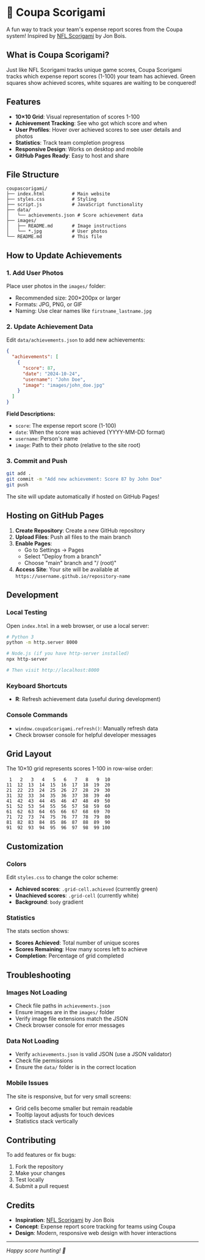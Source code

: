 # 🧾 Coupa Scorigami

A fun way to track your team's expense report scores from the Coupa system! Inspired by [NFL Scorigami](https://nflscorigami.com/) by Jon Bois.

## What is Coupa Scorigami?

Just like NFL Scorigami tracks unique game scores, Coupa Scorigami tracks which expense report scores (1-100) your team has achieved. Green squares show achieved scores, white squares are waiting to be conquered!

## Features

- **10×10 Grid**: Visual representation of scores 1-100
- **Achievement Tracking**: See who got which score and when
- **User Profiles**: Hover over achieved scores to see user details and photos
- **Statistics**: Track team completion progress
- **Responsive Design**: Works on desktop and mobile
- **GitHub Pages Ready**: Easy to host and share

## File Structure

```
coupascorigami/
├── index.html          # Main website
├── styles.css          # Styling
├── script.js           # JavaScript functionality
├── data/
│   └── achievements.json # Score achievement data
├── images/
│   ├── README.md       # Image instructions
│   └── *.jpg           # User photos
└── README.md           # This file
```

## How to Update Achievements

### 1. Add User Photos

Place user photos in the `images/` folder:
- Recommended size: 200×200px or larger
- Formats: JPG, PNG, or GIF
- Naming: Use clear names like `firstname_lastname.jpg`

### 2. Update Achievement Data

Edit `data/achievements.json` to add new achievements:

```json
{
  "achievements": [
    {
      "score": 87,
      "date": "2024-10-24",
      "username": "John Doe",
      "image": "images/john_doe.jpg"
    }
  ]
}
```

**Field Descriptions:**
- `score`: The expense report score (1-100)
- `date`: When the score was achieved (YYYY-MM-DD format)
- `username`: Person's name
- `image`: Path to their photo (relative to the site root)

### 3. Commit and Push

```bash
git add .
git commit -m "Add new achievement: Score 87 by John Doe"
git push
```

The site will update automatically if hosted on GitHub Pages!

## Hosting on GitHub Pages

1. **Create Repository**: Create a new GitHub repository
2. **Upload Files**: Push all files to the main branch
3. **Enable Pages**: 
   - Go to Settings → Pages
   - Select "Deploy from a branch"
   - Choose "main" branch and "/ (root)"
4. **Access Site**: Your site will be available at `https://username.github.io/repository-name`

## Development

### Local Testing

Open `index.html` in a web browser, or use a local server:

```bash
# Python 3
python -m http.server 8000

# Node.js (if you have http-server installed)
npx http-server

# Then visit http://localhost:8000
```

### Keyboard Shortcuts

- **R**: Refresh achievement data (useful during development)

### Console Commands

- `window.coupaScorigami.refresh()`: Manually refresh data
- Check browser console for helpful developer messages

## Grid Layout

The 10×10 grid represents scores 1-100 in row-wise order:

```
 1   2   3   4   5   6   7   8   9  10
11  12  13  14  15  16  17  18  19  20
21  22  23  24  25  26  27  28  29  30
31  32  33  34  35  36  37  38  39  40
41  42  43  44  45  46  47  48  49  50
51  52  53  54  55  56  57  58  59  60
61  62  63  64  65  66  67  68  69  70
71  72  73  74  75  76  77  78  79  80
81  82  83  84  85  86  87  88  89  90
91  92  93  94  95  96  97  98  99 100
```

## Customization

### Colors

Edit `styles.css` to change the color scheme:
- **Achieved scores**: `.grid-cell.achieved` (currently green)
- **Unachieved scores**: `.grid-cell` (currently white)
- **Background**: `body` gradient

### Statistics

The stats section shows:
- **Scores Achieved**: Total number of unique scores
- **Scores Remaining**: How many scores left to achieve
- **Completion**: Percentage of grid completed

## Troubleshooting

### Images Not Loading

- Check file paths in `achievements.json`
- Ensure images are in the `images/` folder
- Verify image file extensions match the JSON
- Check browser console for error messages

### Data Not Loading

- Verify `achievements.json` is valid JSON (use a JSON validator)
- Check file permissions
- Ensure the `data/` folder is in the correct location

### Mobile Issues

The site is responsive, but for very small screens:
- Grid cells become smaller but remain readable
- Tooltip layout adjusts for touch devices
- Statistics stack vertically

## Contributing

To add features or fix bugs:

1. Fork the repository
2. Make your changes
3. Test locally
4. Submit a pull request

## Credits

- **Inspiration**: [NFL Scorigami](https://nflscorigami.com/) by Jon Bois
- **Concept**: Expense report score tracking for teams using Coupa
- **Design**: Modern, responsive web design with hover interactions

---

*Happy score hunting! 🎯*
